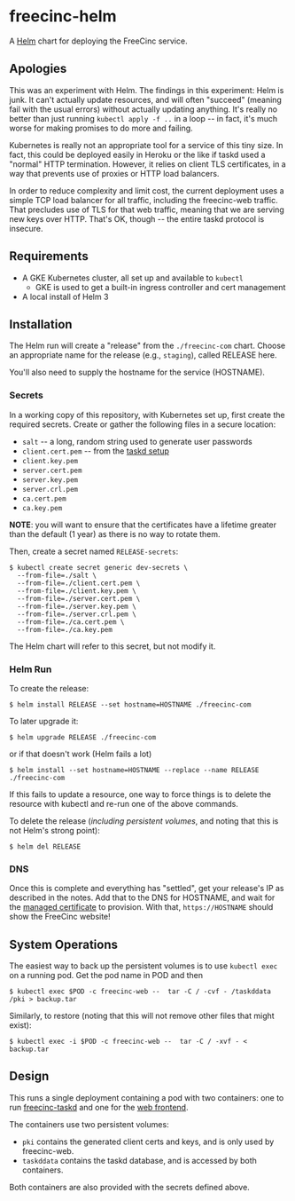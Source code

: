 # freecinc-helm

A [Helm](https://helm.sh/) chart for deploying the FreeCinc service.

## Apologies

This was an experiment with Helm.
The findings in this experiment: Helm is junk.
It can't actually update resources, and will often "succeed" (meaning fail with the usual errors) without actually updating anything.
It's really no better than just running `kubectl apply -f ..` in a loop -- in fact, it's much worse for making promises to do more and failing.

Kubernetes is really not an appropriate tool for a service of this tiny size.
In fact, this could be deployed easily in Heroku or the like if taskd used a "normal" HTTP termination.
However, it relies on client TLS certificates, in a way that prevents use of proxies or HTTP load balancers.

In order to reduce complexity and limit cost, the current deployment uses a simple TCP load balancer for all traffic, including the freecinc-web traffic.
That precludes use of TLS for that web traffic, meaning that we are serving new keys over HTTP.
That's OK, though -- the entire taskd protocol is insecure.

## Requirements

* A GKE Kubernetes cluster, all set up and available to `kubectl`
    * GKE is used to get a built-in ingress controller and cert management
* A local install of Helm 3

## Installation

The Helm run will create a "release" from the `./freecinc-com` chart.
Choose an appropriate name for the release (e.g., `staging`), called RELEASE here.

You'll also need to supply the hostname for the service (HOSTNAME).

### Secrets

In a working copy of this repository, with Kubernetes set up, first create the required secrets.
Create or gather the following files in a secure location:

* `salt` -- a long, random string used to generate user passwords
* `client.cert.pem` -- from the [taskd setup](https://taskwarrior.org/docs/taskserver/configure.html)
* `client.key.pem`
* `server.cert.pem`
* `server.key.pem`
* `server.crl.pem`
* `ca.cert.pem`
* `ca.key.pem`

**NOTE**: you will want to ensure that the certificates have a lifetime greater
than the default (1 year) as there is no way to rotate them.

Then, create a secret named `RELEASE-secrets`:

```shell
$ kubectl create secret generic dev-secrets \
  --from-file=./salt \
  --from-file=./client.cert.pem \
  --from-file=./client.key.pem \
  --from-file=./server.cert.pem \
  --from-file=./server.key.pem \
  --from-file=./server.crl.pem \
  --from-file=./ca.cert.pem \
  --from-file=./ca.key.pem
```

The Helm chart will refer to this secret, but not modify it.

### Helm Run

To create the release:

```shell
$ helm install RELEASE --set hostname=HOSTNAME ./freecinc-com
```

To later upgrade it:

```shell
$ helm upgrade RELEASE ./freecinc-com
```

or if that doesn't work (Helm fails a lot)

```shell
$ helm install --set hostname=HOSTNAME --replace --name RELEASE ./freecinc-com
```

If this fails to update a resource, one way to force things is to delete the resource with kubectl and re-run one of the above commands.

To delete the release (*including persistent volumes*, and noting that this is not Helm's strong point):

```shell
$ helm del RELEASE
```

### DNS

Once this is complete and everything has "settled", get your release's IP as described in the notes.
Add that to the DNS for HOSTNAME, and wait for the [managed certificate](https://console.cloud.google.com/net-services/loadbalancing/advanced/sslCertificates/list) to provision.
With that, `https://HOSTNAME` should show the FreeCinc website!

## System Operations

The easiest way to back up the persistent volumes is to use `kubectl exec` on a running pod.
Get the pod name in POD and then

```shell
$ kubectl exec $POD -c freecinc-web --  tar -C / -cvf - /taskddata /pki > backup.tar
```

Similarly, to restore (noting that this will not remove other files that might exist):

```shell
$ kubectl exec -i $POD -c freecinc-web --  tar -C / -xvf - < backup.tar
```

## Design

This runs a single deployment containing a pod with two containers: one to run [freecinc-taskd](https://github.com/freecinc/freecinc-taskd) and one for the [web frontend](https://github.com/freecinc/freecinc-web).

The containers use two persistent volumes:
 * `pki` contains the generated client certs and keys, and is only used by freecinc-web.
 * `taskddata` contains the taskd database, and is accessed by both containers.

Both containers are also provided with the secrets defined above.
